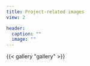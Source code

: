 ```yaml
---
title: Project-related images
view: 2

header:
  caption: ""
  image: ""
---
```



{{< gallery "gallery" >}}
